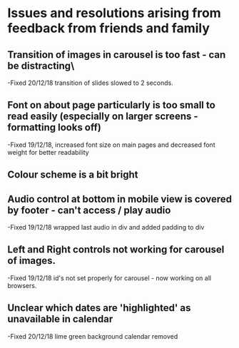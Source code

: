 # Issues and resolutions arising from feedback from friends and family
## Transition of images in carousel is too fast - can be distracting\
-Fixed 20/12/18 transition of slides slowed to 2 seconds.
## Font on about page particularly is too small to read easily (especially on larger screens - formatting looks off)
-Fixed 19/12/18, increased font size on main pages and decreased font weight for better readability
## Colour scheme is a bit bright
## Audio control at bottom in mobile view is covered by footer - can't access / play audio
-Fixed 19/12/18 wrapped last audio in div and added padding to div
## Left and Right controls not working for carousel of images.
-Fixed 19/12/18 id's not set properly for carousel - now working on all browsers.
## Unclear which dates are 'highlighted' as unavailable in calendar
-Fixed 20/12/18 lime green background calendar removed